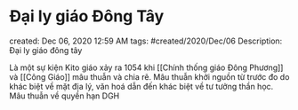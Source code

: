 # Đại ly giáo Đông Tây

created: Dec 06, 2020 12:59 AM
tags: #created/2020/Dec/06
Description: Đại ly giáo đông tây

Là một sự kiện Kito giáo xảy ra 1054 khi [[Chính thống giáo Đông Phương]] và [[Công Giáo]] mâu thuẫn và chia rẽ. Mâu thuẫn khởi nguồn từ trước đo do khác biệt về mặt địa lý, văn hoá dẫn đến khác biệt về tư tưởng thần học. Mâu thuẫn về quyền hạn DGH